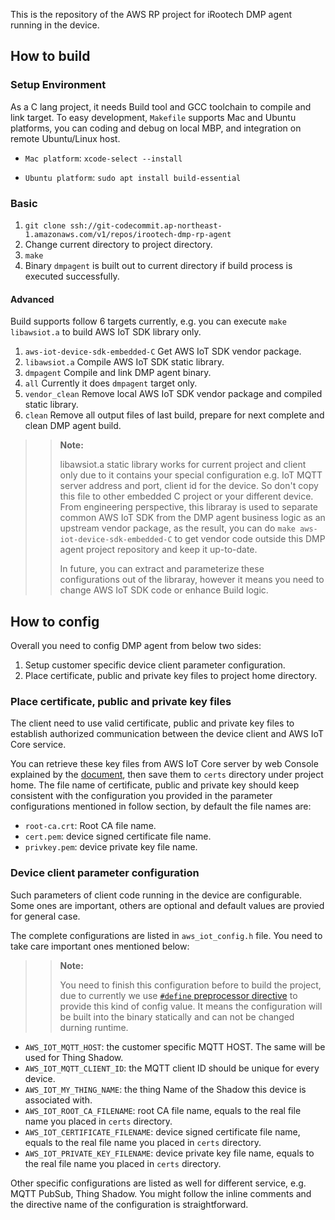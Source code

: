 This is the repository of the AWS RP project for iRootech DMP agent running in the device.

## How to build

### Setup Environment

As a C lang project, it needs Build tool and GCC toolchain to compile and link target. To easy development, `Makefile` supports Mac and Ubuntu platforms, you can coding and debug on local MBP, and integration on remote Ubuntu/Linux host.

- `Mac platform`: ``xcode-select --install``

- `Ubuntu platform`: ``sudo apt install build-essential``

### Basic

1. `git clone ssh://git-codecommit.ap-northeast-1.amazonaws.com/v1/repos/irootech-dmp-rp-agent`
2. Change current directory to project directory.
3. ``make``
4. Binary `dmpagent` is built out to current directory if build process is executed successfully.

#### Advanced

Build supports follow 6 targets currently, e.g. you can execute `make libawsiot.a` to build AWS IoT SDK library only.

1. `aws-iot-device-sdk-embedded-C` Get AWS IoT SDK vendor package.
2. `libawsiot.a` Compile AWS IoT SDK static library.
3. `dmpagent` Compile and link DMP agent binary.
4. `all` Currently it does `dmpagent` target only.
5. `vendor_clean` Remove local AWS IoT SDK vendor package and compiled static library.
6. `clean` Remove all output files of last build, prepare for next complete and clean DMP agent build.

>>**Note:**
>>
>> libawsiot.a static library works for current project and client only due to it contains your special configuration e.g. IoT MQTT server address and port, client id for the device. So don't copy this file to other embedded C project or your different device. From engineering perspective, this libraray is used to separate common AWS IoT SDK from the DMP agent business logic as an upstream vendor package, as the result, you can do `make aws-iot-device-sdk-embedded-C` to get vendor code outside this DMP agent project repository and keep it up-to-date.
>>
>> In future, you can extract and parameterize these configurations out of the libraray, however it means you need to change AWS IoT SDK code or enhance Build logic.

## How to config

Overall you need to config DMP agent from below two sides:

1. Setup customer specific device client parameter configuration.
2. Place certificate, public and private key files to project home directory.

### Place certificate, public and private key files

The client need to use valid certificate, public and private key files to establish authorized communication between the device client and AWS IoT Core service.

You can retrieve these key files from AWS IoT Core server by web Console explained by the [document](https://docs.aws.amazon.com/iot/latest/developerguide/create-device-certificate.html), then save them to `certs` directory under project home. The file name of certificate, public and private key should keep consistent with the configuration you provided in the parameter configurations mentioned in follow section, by default the file names are:

- `root-ca.crt`: Root CA file name.
- `cert.pem`: device signed certificate file name.
- `privkey.pem`: device private key file name.

### Device client parameter configuration

Such parameters of client code running in the device are configurable. Some ones are important, others are optional and default values are provied for general case.

The complete configurations are listed in `aws_iot_config.h` file. You need to take care important ones mentioned below:

>>**Note:**
>>
>>You need to finish this configuration before to build the project, due to currently we use [`#define` preprocessor directive](https://www.techonthenet.com/c_language/constants/create_define.php) to provide this kind of config value. It means the configuration will be built into the binary statically and can not be changed durning runtime.

- `AWS_IOT_MQTT_HOST`: the customer specific MQTT HOST. The same will be used for Thing Shadow.
- `AWS_IOT_MQTT_CLIENT_ID`: the MQTT client ID should be unique for every device.
- `AWS_IOT_MY_THING_NAME`: the thing Name of the Shadow this device is associated with.
- `AWS_IOT_ROOT_CA_FILENAME`: root CA file name, equals to the real file name you placed in `certs` directory.
- `AWS_IOT_CERTIFICATE_FILENAME`: device signed certificate file name, equals to the real file name you placed in `certs` directory.
- `AWS_IOT_PRIVATE_KEY_FILENAME`: device private key file name, equals to the real file name you placed in `certs` directory.

Other specific configurations are listed as well for different service, e.g. MQTT PubSub, Thing Shadow. You might follow the inline comments and the directive name of the configuration is straightforward.
